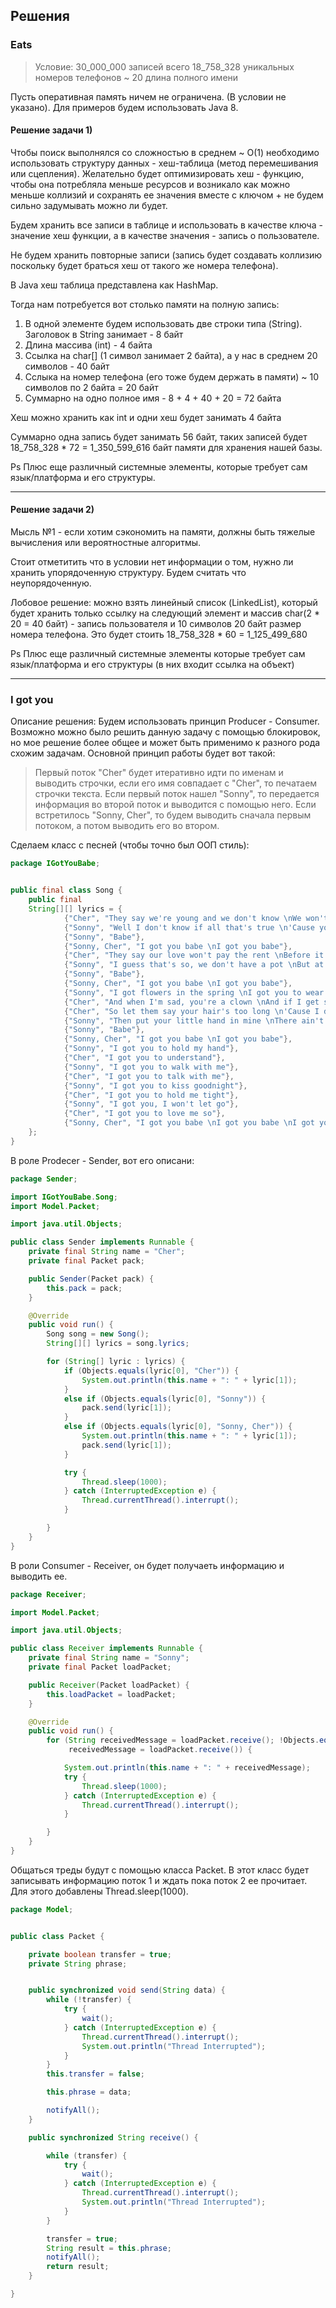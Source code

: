## Решения

### Eats

> Условие: 
> 30_000_000 записей всего
> 18_758_328 уникальных номеров телефонов
> ~ 20 длина полного имени

Пусть оперативная память ничем не ограничена. (В условии не указано). Для примеров будем использовать Java 8.

#### Решение задачи 1)

Чтобы поиск выполнялся со сложностью в среднем ~ О(1) необходимо использовать структуру данных - хеш-таблица (метод перемешивания или сцепления). Желательно будет оптимизировать хеш - функцию, чтобы она потребляла меньше ресурсов и возникало как можно меньше коллизий и сохранять ее значения вместе с ключом + не будем сильно задумывать можно ли будет. 

Будем хранить все записи в таблице и использовать в качестве ключа - значение хеш функции, а в качестве значения - запись о пользователе. 

Не будем хранить повторные записи (запись будет создавать коллизию поскольку будет браться хеш от такого же номера телефона).

В Java хеш таблица представлена как HashMap.

Тогда нам потребуется вот столько памяти на полную запись:
1. В одной элементе будем использовать две строки типа (String). Заголовок в String занимает - 8 байт
2. Длина массива (int) -  4 байта
3. Ссылка на char[] (1 символ занимает 2 байта), а у нас в среднем 20 символов - 40 байт
4. Сслыка на номер телефона (его тоже будем держать в памяти) ~ 10 символов по 2 байта = 20 байт
5. Суммарно на одно полное имя - 8 + 4 + 40 + 20 = 72 байта

Хеш можно хранить как int и одни хеш будет занимать 4 байта

Суммарно одна запись будет занимать 56 байт, таких записей будет 18_758_328 * 72 = 1_350_599_616 байт памяти для хранения нашей базы.

Ps Плюс еще различный системные элементы, которые требует сам язык/платформа и его структуры.

--- 

#### Решение задачи 2)

Мысль №1 - если хотим сэкономить на памяти, должны быть тяжелые вычисления или вероятностные алгоритмы.

Стоит отметитить что в условии нет информации о том, нужно ли хранить упорядоченную структуру. Будем считать что неупорядоченную.

Лобовое решение: можно взять линейный список (LinkedList), который будет хранить только ссылку на следующий элемент и массив char(2 * 20 = 40 байт) - запись пользователя и 10 символов 20 байт размер номера телефона. Это будет стоить 18_758_328 * 60 = 1_125_499_680

Ps Плюс еще различный системные элементы которые требует сам язык/платформа и его структуры (в них входит ссылка на объект)

---

### I got you

Описание решения: Будем использовать принцип Producer - Consumer. Возможно можно было решить данную задачу с помощью блокировок, но мое решение более общее и может быть применимо к разного рода схожим задачам. Основной принцип работы будет вот такой:

> Первый поток "Cher" будет итеративно идти по именам и выводить строчки, если его имя совпадает с "Cher", то печатаем строчки текста. Если первый поток нашел "Sonny", то передается информация во второй поток и выводится с помощью него. Если встретилось "Sonny, Cher", то будем выводить сначала первым потоком, а потом выводить его во втором.

Сделаем класс с песней (чтобы точно был ООП стиль):

```Java
package IGotYouBabe;


public final class Song {
    public final
    String[][] lyrics = {
            {"Cher", "They say we're young and we don't know \nWe won't find out until we grow"},
            {"Sonny", "Well I don't know if all that's true \n'Cause you got me, and baby I got you"},
            {"Sonny", "Babe"},
            {"Sonny, Cher", "I got you babe \nI got you babe"},
            {"Cher", "They say our love won't pay the rent \nBefore it's earned, our money's all been spent"},
            {"Sonny", "I guess that's so, we don't have a pot \nBut at least I'm sure of all the things we got"},
            {"Sonny", "Babe"},
            {"Sonny, Cher", "I got you babe \nI got you babe"},
            {"Sonny", "I got flowers in the spring \nI got you to wear my ring"},
            {"Cher", "And when I'm sad, you're a clown \nAnd if I get scared, you're always around"},
            {"Cher", "So let them say your hair's too long \n'Cause I don't care, with you I can't go wrong"},
            {"Sonny", "Then put your little hand in mine \nThere ain't no hill or mountain we can't climb"},
            {"Sonny", "Babe"},
            {"Sonny, Cher", "I got you babe \nI got you babe"},
            {"Sonny", "I got you to hold my hand"},
            {"Cher", "I got you to understand"},
            {"Sonny", "I got you to walk with me"},
            {"Cher", "I got you to talk with me"},
            {"Sonny", "I got you to kiss goodnight"},
            {"Cher", "I got you to hold me tight"},
            {"Sonny", "I got you, I won't let go"},
            {"Cher", "I got you to love me so"},
            {"Sonny, Cher", "I got you babe \nI got you babe \nI got you babe \nI got you babe \nI got you babe"}
    };
}
```
 В роле Prodecer - Sender, вот его описани:

```Java
package Sender;

import IGotYouBabe.Song;
import Model.Packet;

import java.util.Objects;

public class Sender implements Runnable {
    private final String name = "Cher";
    private final Packet pack;

    public Sender(Packet pack) {
        this.pack = pack;
    }

    @Override
    public void run() {
        Song song = new Song();
        String[][] lyrics = song.lyrics;

        for (String[] lyric : lyrics) {
            if (Objects.equals(lyric[0], "Cher")) {
                System.out.println(this.name + ": " + lyric[1]);
            }
            else if (Objects.equals(lyric[0], "Sonny")) {
                pack.send(lyric[1]);
            }
            else if (Objects.equals(lyric[0], "Sonny, Cher")) {
                System.out.println(this.name + ": " + lyric[1]);
                pack.send(lyric[1]);
            }

            try {
                Thread.sleep(1000);
            } catch (InterruptedException e) {
                Thread.currentThread().interrupt();
            }

        }
    }
}
```

В роли Consumer - Receiver, он будет получаеть информацию и выводить ее.

```Java
package Receiver;

import Model.Packet;

import java.util.Objects;

public class Receiver implements Runnable {
    private final String name = "Sonny";
    private final Packet loadPacket;

    public Receiver(Packet loadPacket) {
        this.loadPacket = loadPacket;
    }

    @Override
    public void run() {
        for (String receivedMessage = loadPacket.receive(); !Objects.equals(receivedMessage, ".");
             receivedMessage = loadPacket.receive()) {

            System.out.println(this.name + ": " + receivedMessage);
            try {
                Thread.sleep(1000);
            } catch (InterruptedException e) {
                Thread.currentThread().interrupt();
            }

        }
    }
}
```

Общаться треды будут с помощью класса Packet. В этот класс будет записывать информацию поток 1 и ждать пока поток 2 ее прочитает. Для этого добавлены  Thread.sleep(1000).

```Java
package Model;


public class Packet {

    private boolean transfer = true;
    private String phrase;


    public synchronized void send(String data) {   
        while (!transfer) {
            try {
                wait();
            } catch (InterruptedException e) {
                Thread.currentThread().interrupt();
                System.out.println("Thread Interrupted");
            }
        }
        this.transfer = false;

        this.phrase = data;

        notifyAll();
    }

    public synchronized String receive() {

        while (transfer) {
            try {
                wait();
            } catch (InterruptedException e) {
                Thread.currentThread().interrupt();
                System.out.println("Thread Interrupted");
            }
        }

        transfer = true;
        String result = this.phrase;
        notifyAll();
        return result;
    }

}
```


